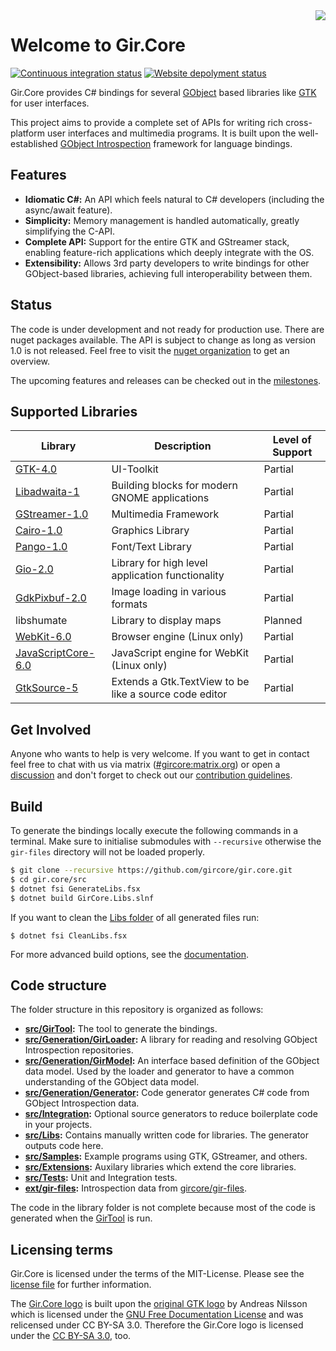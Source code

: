 <img src="https://raw.githubusercontent.com/gircore/gir.core/develop/img/logo.svg" align="right" />

# Welcome to Gir.Core

[![Continuous integration status](https://github.com/GirCore/gir.core/workflows/Continuous%20integration/badge.svg?branch=develop)](https://github.com/gircore/gir.core/actions)
[![Website depolyment status](https://github.com/GirCore/gircore.github.io/workflows/Deploy%20website/badge.svg?branch=develop)](https://github.com/gircore/gircore.github.io/actions)

Gir.Core provides C# bindings for several [GObject] based libraries like [GTK] for user interfaces.

This project aims to provide a complete set of APIs for writing rich cross-platform user interfaces and multimedia programs. It is built upon the well-established [GObject Introspection][gi] framework for language bindings.

## Features
* **Idiomatic C#:** An API which feels natural to C# developers (including the async/await feature).
* **Simplicity:** Memory management is handled automatically, greatly simplifying the C-API.
* **Complete API:** Support for the entire GTK and GStreamer stack, enabling feature-rich applications which deeply integrate with the OS.
* **Extensibility:** Allows 3rd party developers to write bindings for other GObject-based libraries, achieving full interoperability between them.

## Status
The code is under development and not ready for production use. There are nuget packages available. The API is subject to change as long as version 1.0 is not released. Feel free to visit the [nuget organization][GirCoreNuget] to get an overview.

The upcoming features and releases can be checked out in the [milestones](https://github.com/gircore/gir.core/milestones).

## Supported Libraries

| Library                                 | Description                                            | Level of Support |
|-----------------------------------------|--------------------------------------------------------|------------------|
| [GTK-4.0][Gtk4Nuget]                    | UI-Toolkit                                             | Partial          |
| [Libadwaita-1][LibadwaitaNuget]         | Building blocks for modern GNOME applications          | Partial          |
| [GStreamer-1.0][GstNuget]               | Multimedia Framework                                   | Partial          |
| [Cairo-1.0][CairoNuget]                 | Graphics Library                                       | Partial          |
| [Pango-1.0][PangoNuget]                 | Font/Text Library                                      | Partial          |
| [Gio-2.0][GioNuget]                     | Library for high level application functionality       | Partial          |
| [GdkPixbuf-2.0][GdkPixbufNuget]         | Image loading in various formats                       | Partial          |
| libshumate                              | Library to display maps                                | Planned          |
| [WebKit-6.0][WebKitNuget]               | Browser engine (Linux only)                            | Partial          |
| [JavaScriptCore-6.0][JavaScriptCoreNuget] | JavaScript engine for WebKit (Linux only)              | Partial          |
| [GtkSource-5][GtkSourceNuget]      | Extends a Gtk.TextView to be like a source code editor | Partial          |


## Get Involved
Anyone who wants to help is very welcome. If you want to get in contact feel free to chat with us via matrix ([#gircore:matrix.org](https://matrix.to/#/#gircore:matrix.org?via=matrix.org)) or open a [discussion](https://github.com/gircore/gir.core/discussions) and don't forget to check out our [contribution guidelines](docs/docs/contributing.md).

## Build
To generate the bindings locally execute the following commands in a terminal. Make sure to initialise submodules with `--recursive` otherwise the `gir-files` directory will not be loaded properly.

```sh
$ git clone --recursive https://github.com/gircore/gir.core.git
$ cd gir.core/src
$ dotnet fsi GenerateLibs.fsx
$ dotnet build GirCore.Libs.slnf
```

If you want to clean the [Libs folder](src/Libs) of all generated files run:

    $ dotnet fsi CleanLibs.fsx

For more advanced build options, see the [documentation](docs/docs/build.md).

## Code structure
The folder structure in this repository is organized as follows:
* **[src/GirTool](src/GirTool):** The tool to generate the bindings.
* **[src/Generation/GirLoader](src/Generation/GirLoader):** A library for reading and resolving GObject Introspection repositories.
* **[src/Generation/GirModel](src/Generation/GirModel):** An interface based definition of the GObject data model. Used by the loader and generator to have a common understanding of the GObject data model.
* **[src/Generation/Generator](src/Generation/Generator):** Code generator generates C# code from GObject Introspection data.
* **[src/Integration](src/Integration):** Optional source generators to reduce boilerplate code in your projects.
* **[src/Libs](src/Libs):** Contains manually written code for libraries. The generator outputs code here.
* **[src/Samples](src/Samples):** Example programs using GTK, GStreamer, and others.
* **[src/Extensions](src/Extensions):** Auxilary libraries which extend the core libraries.
* **[src/Tests](src/Tests):** Unit and Integration tests.
* **[ext/gir-files](https://github.com/gircore/gir-files):** Introspection data from [gircore/gir-files](https://github.com/gircore/gir-files).

The code in the library folder is not complete because most of the code is generated when the [GirTool](src/GirTool) is run.

[gi]: https://gi.readthedocs.io/
[gstreamer]: https://gstreamer.freedesktop.org/
[GIO]: https://developer.gnome.org/gio/stable/
[GObject]: https://developer.gnome.org/gobject/stable/
[GTK]: https://gtk.org/
[libhandy]: https://source.puri.sm/Librem5/libhandy/
[WebKitGTK]: https://webkitgtk.org/
[JavaScriptCore]: https://webkitgtk.org/reference/jsc-glib/stable/index.html
[dbus]: https://www.freedesktop.org/wiki/Software/dbus/
[libchamplain]: https://wiki.gnome.org/Projects/libchamplain/
[GtkSharp]: https://github.com/GtkSharp/GtkSharp/
[GdkPixbuf]: https://gitlab.gnome.org/GNOME/gdk-pixbuf/
[GirCoreNuget]: https://www.nuget.org/profiles/GirCore/
[Gtk4Nuget]: https://www.nuget.org/packages/GirCore.Gtk-4.0/
[GstNuget]: https://www.nuget.org/packages/GirCore.Gst-1.0/
[CairoNuget]: https://www.nuget.org/packages/GirCore.Cairo-1.0/
[PangoNuget]: https://www.nuget.org/packages/GirCore.Pango-1.0/
[GioNuget]: https://www.nuget.org/packages/GirCore.Gio-2.0/
[GdkPixbufNuget]: https://www.nuget.org/packages/GirCore.GdkPixbuf-2.0/
[LibadwaitaNuget]: https://www.nuget.org/packages/GirCore.Adw-1/
[WebKitNuget]: https://www.nuget.org/packages/GirCore.WebKit-6.0/
[JavaScriptCoreNuget]: https://www.nuget.org/packages/GirCore.JavaScriptCore-6.0/
[GtkSourceNuget]: https://www.nuget.org/packages/GirCore.GtkSource-5/

## Licensing terms
Gir.Core is licensed under the terms of the MIT-License. Please see the [license file](license.txt) for further information.

The [Gir.Core logo](img/logo.svg) is built upon the [original GTK logo](https://wiki.gnome.org/Projects/GTK/Logo) by Andreas Nilsson which is licensed under the [GNU Free Documentation License](https://www.gnu.org/licenses/fdl-1.3.txt) and was relicensed under CC BY-SA 3.0. Therefore the Gir.Core logo is licensed under the [CC BY-SA 3.0](https://creativecommons.org/licenses/by-sa/3.0/deed.en), too.

